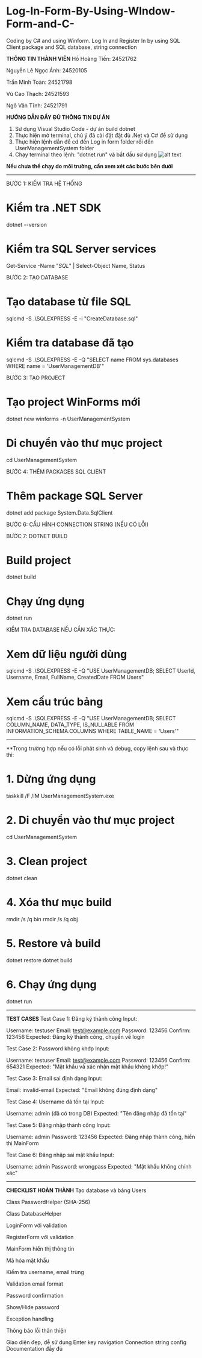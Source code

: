 # Log-In-Form-By-Using-WIndow-Form-and-C-
Coding by C# and using Winform. Log In and Register In by using SQL Client package and SQL database, string connection

**THÔNG TIN THÀNH VIÊN**
Hồ Hoàng Tiến: 24521762 

Nguyễn Lê Ngọc Ánh: 24520105 

Trần Minh Toàn: 24521798

Vũ Cao Thạch: 24521593

Ngô Văn Tĩnh: 24521791

**HƯỚNG DẪN ĐẦY ĐỦ THÔNG TIN DỰ ÁN**
1. Sử dụng Visual Studio Code - dự án build dotnet 
2. Thực hiện mở terminal, chú ý đã cài đặt đặt đủ .Net và C# để sử dụng 
3. Thực hiện lệnh dẫn để cd đến Log in form folder rồi đến  UserManagementSystem folder 
4. Chạy terminal theo lệnh: "dotnet run" và bắt đầu sử dụng 
![alt text](image.png) 

**Nếu chưa thể chạy do môi trường, cần xem xét các bước bên dưới**
______________________________________
BƯỚC 1: KIỂM TRA HỆ THỐNG
# Kiểm tra .NET SDK
dotnet --version

# Kiểm tra SQL Server services
Get-Service -Name "*SQL*" | Select-Object Name, Status

BƯỚC 2: TẠO DATABASE 
# Tạo database từ file SQL
sqlcmd -S .\SQLEXPRESS -E -i "CreateDatabase.sql"

# Kiểm tra database đã tạo
sqlcmd -S .\SQLEXPRESS -E -Q "SELECT name FROM sys.databases WHERE name = 'UserManagementDB'"

BƯỚC 3: TẠO PROJECT 
# Tạo project WinForms mới
dotnet new winforms -n UserManagementSystem

# Di chuyển vào thư mục project
cd UserManagementSystem

BƯỚC 4: THÊM PACKAGES SQL CLIENT 
# Thêm package SQL Server
dotnet add package System.Data.SqlClient

BƯỚC 6: CẤU HÌNH CONNECTION STRING (NẾU CÓ LỖI)

BƯỚC 7: DOTNET BUILD
# Build project
dotnet build
# Chạy ứng dụng
dotnet run

KIỂM TRA DATABASE NẾU CẦN XÁC THỰC:
# Xem dữ liệu người dùng
sqlcmd -S .\SQLEXPRESS -E -Q "USE UserManagementDB; SELECT UserId, Username, Email, FullName, CreatedDate FROM Users"

# Xem cấu trúc bảng
sqlcmd -S .\SQLEXPRESS -E -Q "USE UserManagementDB; SELECT COLUMN_NAME, DATA_TYPE, IS_NULLABLE FROM INFORMATION_SCHEMA.COLUMNS WHERE TABLE_NAME = 'Users'"

_________________________________
**Trong trường hợp nếu có lỗi phảt sinh và debug, copy lệnh sau và thực thi:
# 1. Dừng ứng dụng
taskkill /F /IM UserManagementSystem.exe

# 2. Di chuyển vào thư mục project
cd UserManagementSystem

# 3. Clean project
dotnet clean

# 4. Xóa thư mục build
rmdir /s /q bin
rmdir /s /q obj

# 5. Restore và build
dotnet restore
dotnet build

# 6. Chạy ứng dụng
dotnet run





_________________________________
**TEST CASES**
Test Case 1: Đăng ký thành công
Input:

Username: testuser
Email: test@example.com
Password: 123456
Confirm: 123456
Expected: Đăng ký thành công, chuyển về login

Test Case 2: Password không khớp
Input:

Username: testuser
Email: test@example.com
Password: 123456
Confirm: 654321
Expected:  "Mật khẩu và xác nhận mật khẩu không khớp!"

Test Case 3: Email sai định dạng
Input:

Email: invalid-email
Expected: "Email không đúng định dạng"

Test Case 4: Username đã tồn tại
Input:

Username: admin (đã có trong DB)
Expected: "Tên đăng nhập đã tồn tại"

Test Case 5: Đăng nhập thành công
Input:

Username: admin
Password: 123456
Expected: Đăng nhập thành công, hiển thị MainForm

Test Case 6: Đăng nhập sai mật khẩu
Input:

Username: admin
Password: wrongpass
Expected: "Mật khẩu không chính xác"
____________________________________
**CHECKLIST HOÀN THÀNH**
 Tạo database và bảng Users
 
 Class PasswordHelper (SHA-256)

 Class DatabaseHelper
 
 LoginForm với validation
 
 RegisterForm với validation
 
 MainForm hiển thị thông tin
 
 Mã hóa mật khẩu
 
 Kiểm tra username, email trùng 
 
 Validation email format
 
 Password confirmation
 
 Show/Hide password
 
 Exception handling
 
 Thông báo lỗi thân thiện
 
 Giao diện đẹp, dễ sử dụng
 Enter key navigation
 Connection string config
 Documentation đầy đủ

